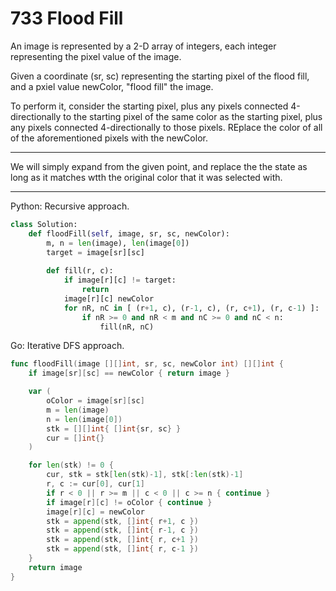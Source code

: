 733 Flood Fill
==============

An image is represented by a 2-D array of integers, each integer representing
the pixel value of the image.

Given a coordinate (sr, sc) representing the starting pixel of the flood fill,
and a pxiel value newColor, "flood fill" the image.

To perform it, consider the starting pixel, plus any pixels connected
4-directionally to the starting pixel of the same color as the starting pixel,
plus any pixels connected 4-directionally to those pixels. REplace the color of
all of the aforementioned pixels with the newColor.

---

We will simply expand from the given point, and replace the the state as long
as it matches wtth the original color that it was selected with.

---

Python: Recursive approach.

```python
class Solution:
    def floodFill(self, image, sr, sc, newColor):
        m, n = len(image), len(image[0])
        target = image[sr][sc] 
        
        def fill(r, c):
            if image[r][c] != target:
                return
            image[r][c] newColor
            for nR, nC in [ (r+1, c), (r-1, c), (r, c+1), (r, c-1) ]:
                if nR >= 0 and nR < m and nC >= 0 and nC < n:
                    fill(nR, nC)
```

Go: Iterative DFS approach.

```go
func floodFill(image [][]int, sr, sc, newColor int) [][]int {
    if image[sr][sc] == newColor { return image }

    var (
        oColor = image[sr][sc]
        m = len(image)
        n = len(image[0])
        stk = [][]int{ []int{sr, sc} }
        cur = []int{}
    )

    for len(stk) != 0 {
        cur, stk = stk[len(stk)-1], stk[:len(stk)-1]
        r, c := cur[0], cur[1]
        if r < 0 || r >= m || c < 0 || c >= n { continue }
        if image[r][c] != oColor { continue }
        image[r][c] = newColor
        stk = append(stk, []int{ r+1, c })
        stk = append(stk, []int{ r-1, c })
        stk = append(stk, []int{ r, c+1 })
        stk = append(stk, []int{ r, c-1 })
    }
    return image
}
```
